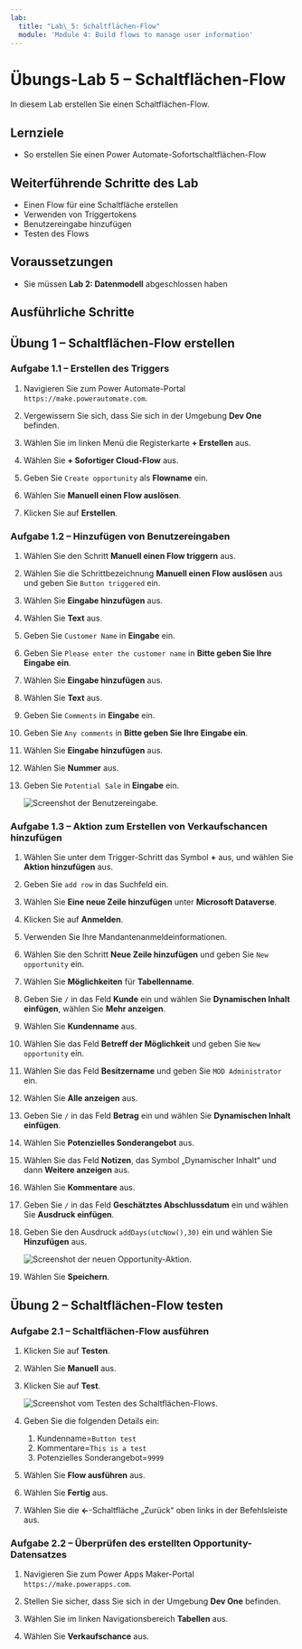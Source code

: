 ```yaml
---
lab:
  title: "Lab\_5: Schaltflächen-Flow"
  module: 'Module 4: Build flows to manage user information'
---
```


# Übungs-Lab 5 – Schaltflächen-Flow

In diesem Lab erstellen Sie einen Schaltflächen-Flow.

## Lernziele

- So erstellen Sie einen Power Automate-Sofortschaltflächen-Flow

## Weiterführende Schritte des Lab

- Einen Flow für eine Schaltfläche erstellen
- Verwenden von Triggertokens
- Benutzereingabe hinzufügen
- Testen des Flows
  
## Voraussetzungen

- Sie müssen **Lab 2: Datenmodell** abgeschlossen haben

## Ausführliche Schritte

## Übung 1 – Schaltflächen-Flow erstellen

### Aufgabe 1.1 – Erstellen des Triggers

1. Navigieren Sie zum Power Automate-Portal `https://make.powerautomate.com`.

1. Vergewissern Sie sich, dass Sie sich in der Umgebung **Dev One** befinden.

1. Wählen Sie im linken Menü die Registerkarte **+ Erstellen** aus.

1. Wählen Sie **+ Sofortiger Cloud-Flow** aus.

1. Geben Sie `Create opportunity` als **Flowname** ein.

1. Wählen Sie **Manuell einen Flow auslösen**.

1. Klicken Sie auf **Erstellen**.


### Aufgabe 1.2 – Hinzufügen von Benutzereingaben

1. Wählen Sie den Schritt **Manuell einen Flow triggern** aus.

1. Wählen Sie die Schrittbezeichnung **Manuell einen Flow auslösen** aus und geben Sie `Button triggered` ein.

1. Wählen Sie **Eingabe hinzufügen** aus.

1. Wählen Sie **Text** aus.

1. Geben Sie `Customer Name` in **Eingabe** ein.

1. Geben Sie `Please enter the customer name` in **Bitte geben Sie Ihre Eingabe ein**.

1. Wählen Sie **Eingabe hinzufügen** aus.

1. Wählen Sie **Text** aus.

1. Geben Sie `Comments` in **Eingabe** ein.

1. Geben Sie `Any comments` in **Bitte geben Sie Ihre Eingabe ein**.

1. Wählen Sie **Eingabe hinzufügen** aus.

1. Wählen Sie **Nummer** aus.

1. Geben Sie `Potential Sale` in **Eingabe** ein.

    ![Screenshot der Benutzereingabe.](../media/user-input.png)


### Aufgabe 1.3 – Aktion zum Erstellen von Verkaufschancen hinzufügen

1. Wählen Sie unter dem Trigger-Schritt das Symbol **+** aus, und wählen Sie **Aktion hinzufügen** aus.

1. Geben Sie `add row` in das Suchfeld ein.

1. Wählen Sie **Eine neue Zeile hinzufügen** unter **Microsoft Dataverse**.

1. Klicken Sie auf **Anmelden**.

1. Verwenden Sie Ihre Mandantenanmeldeinformationen.

1. Wählen Sie den Schritt **Neue Zeile hinzufügen** und geben Sie `New opportunity` ein.

1. Wählen Sie **Möglichkeiten** für **Tabellenname**.

1. Geben Sie `/` in das Feld **Kunde** ein und wählen Sie **Dynamischen Inhalt einfügen**, wählen Sie **Mehr anzeigen**.

1. Wählen Sie **Kundenname** aus.

1. Wählen Sie das Feld **Betreff der Möglichkeit** und geben Sie `New opportunity` ein.

1. Wählen Sie das Feld **Besitzername** und geben Sie `MOD Administrator` ein.

1. Wählen Sie **Alle anzeigen** aus.

1. Geben Sie `/` in das Feld **Betrag** ein und wählen Sie **Dynamischen Inhalt einfügen**.

1. Wählen Sie **Potenzielles Sonderangebot** aus.

1. Wählen Sie das Feld **Notizen**, das Symbol „Dynamischer Inhalt“ und dann **Weitere anzeigen** aus.

1. Wählen Sie **Kommentare** aus.

1. Geben Sie `/` in das Feld **Geschätztes Abschlussdatum** ein und wählen Sie **Ausdruck einfügen**.

1. Geben Sie den Ausdruck `addDays(utcNow(),30)` ein und wählen Sie **Hinzufügen** aus.

    ![Screenshot der neuen Opportunity-Aktion.](../media/new-opportunity-action.png)

1. Wählen Sie **Speichern**.


## Übung 2 – Schaltflächen-Flow testen

### Aufgabe 2.1 – Schaltflächen-Flow ausführen

1. Klicken Sie auf **Testen**.

1. Wählen Sie **Manuell** aus.

1. Klicken Sie auf **Test**.

    ![Screenshot vom Testen des Schaltflächen-Flows.](../media/user-input-test.png)

1. Geben Sie die folgenden Details ein:

   1. Kundenname=`Button test`
   1. Kommentare=`This is a test`
   1. Potenzielles Sonderangebot=`9999`

1. Wählen Sie **Flow ausführen** aus.

1. Wählen Sie **Fertig** aus.

1. Wählen Sie die **<-**-Schaltfläche „Zurück“ oben links in der Befehlsleiste aus.


### Aufgabe 2.2 – Überprüfen des erstellten Opportunity-Datensatzes

1. Navigieren Sie zum Power Apps Maker-Portal `https://make.powerapps.com`.

1. Stellen Sie sicher, dass Sie sich in der Umgebung **Dev One** befinden.

1. Wählen Sie im linken Navigationsbereich **Tabellen** aus.

1. Wählen Sie **Verkaufschance** aus.

